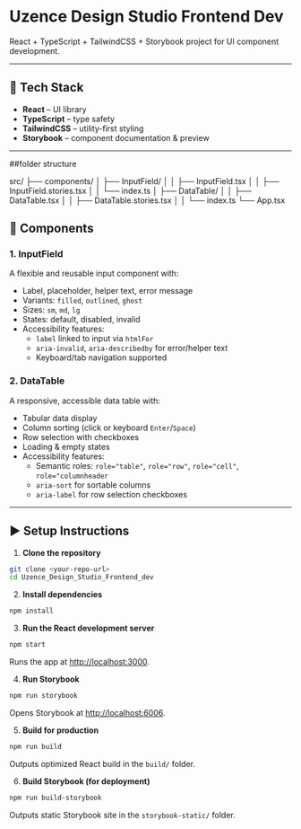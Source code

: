 # Uzence Design Studio Frontend Dev

React + TypeScript + TailwindCSS + Storybook project for UI component development.

---

## 🚀 Tech Stack
- **React** – UI library  
- **TypeScript** – type safety  
- **TailwindCSS** – utility-first styling  
- **Storybook** – component documentation & preview  

---

##folder structure

src/
 ├── components/
 │    ├── InputField/
 │    │    ├── InputField.tsx
 │    │    ├── InputField.stories.tsx
 │    │    └── index.ts
 │    ├── DataTable/
 │    │    ├── DataTable.tsx
 │    │    ├── DataTable.stories.tsx
 │    │    └── index.ts
 └── App.tsx


## 📂 Components

### 1. InputField
A flexible and reusable input component with:
- Label, placeholder, helper text, error message  
- Variants: `filled`, `outlined`, `ghost`  
- Sizes: `sm`, `md`, `lg`  
- States: default, disabled, invalid  
- Accessibility features:  
  - `label` linked to input via `htmlFor`  
  - `aria-invalid`, `aria-describedby` for error/helper text  
  - Keyboard/tab navigation supported  

### 2. DataTable
A responsive, accessible data table with:
- Tabular data display  
- Column sorting (click or keyboard `Enter`/`Space`)  
- Row selection with checkboxes  
- Loading & empty states  
- Accessibility features:  
  - Semantic roles: `role="table"`, `role="row"`, `role="cell"`, `role="columnheader`  
  - `aria-sort` for sortable columns  
  - `aria-label` for row selection checkboxes  

---

## ▶️ Setup Instructions

1. **Clone the repository**
```bash
git clone <your-repo-url>
cd Uzence_Design_Studio_Frontend_dev
```

2. **Install dependencies**
```bash
npm install
```

3. **Run the React development server**
```bash
npm start
```
Runs the app at [http://localhost:3000](http://localhost:3000).

4. **Run Storybook**
```bash
npm run storybook
```
Opens Storybook at [http://localhost:6006](http://localhost:6006).

5. **Build for production**
```bash
npm run build
```
Outputs optimized React build in the `build/` folder.

6. **Build Storybook (for deployment)**
```bash
npm run build-storybook
```
Outputs static Storybook site in the `storybook-static/` folder.

